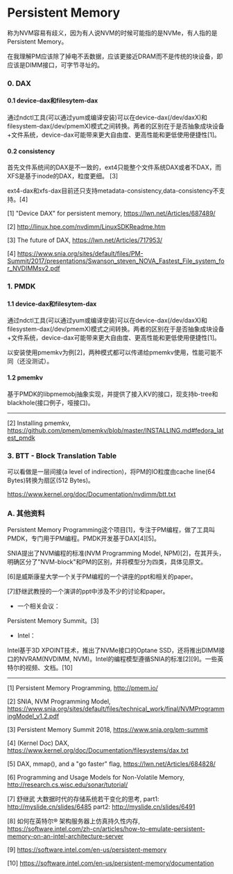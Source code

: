 # Persistent Memory

称为NVM容易有歧义，因为有人说NVM的时候可能指的是NVMe，有人指的是Persistent Memory。

在我理解PM应该除了掉电不丢数据，应该更接近DRAM而不是传统的块设备，即应该是DIMM接口，可字节寻址的。


### 0. DAX


#### 0.1 device-dax和filesytem-dax

通过ndctl工具(可以通过yum或编译安装)可以在device-dax(/dev/daxX)和filesystem-dax(/dev/pmemX)模式之间转换。两者的区别在于是否抽象成块设备+文件系统，device-dax可能带来更大自由度、更高性能和更低使用便捷性[1]。

#### 0.2 consistency

首先文件系统间的DAX是不一致的，ext4只能整个文件系统DAX或者不DAX，而XFS是基于inode的DAX，粒度更细。 [3]

ext4-dax和xfs-dax目前还只支持metadata-consistency,data-consistency不支持。[4]


[1] "Device DAX" for persistent memory, https://lwn.net/Articles/687489/

[2] http://linux.hpe.com/nvdimm/LinuxSDKReadme.htm

[3] The future of DAX, https://lwn.net/Articles/717953/

[4] https://www.snia.org/sites/default/files/PM-Summit/2017/presentations/Swanson_steven_NOVA_Fastest_File_system_for_NVDIMMsv2.pdf

### 1. PMDK

#### 1.1 device-dax和filesytem-dax

通过ndctl工具(可以通过yum或编译安装)可以在device-dax(/dev/daxX)和filesystem-dax(/dev/pmemX)模式之间转换。两者的区别在于是否抽象成块设备+文件系统，device-dax可能带来更大自由度、更高性能和更低使用便捷性[1]。

以安装使用pmemkv为例[2]，两种模式都可以传递给pmemkv使用，性能可能不同（还没测试）。

#### 1.2 pmemkv 

基于PMDK的libpmemobj抽象实现，并提供了接入KV的接口，现支持b-tree和blackhole(接口例子，哑接口)。

----


[2] Installing pmemkv, https://github.com/pmem/pmemkv/blob/master/INSTALLING.md#fedora_latest_pmdk



### 3. BTT - Block Translation Table

可以看做是一层间接(a level of indirection)，将PM的IO粒度由cache line(64 Bytes)转换为扇区(512 Bytes)。

https://www.kernel.org/doc/Documentation/nvdimm/btt.txt

### A. 其他资料

Persistent Memory Programming这个项目[1]，专注于PM编程，做了工具叫PMDK，专门用于PM编程。PMDK开发基于DAX[4][5]。


SNIA提出了NVM编程的标准(NVM Programming Model, NPM)[2]，在其开头，明确区分了"NVM-block"和PM的区别，并将模型分为四类，具体见原文。

[6]是威斯康星大学一个关于PM编程的一个讲座的ppt和相关的paper。

[7]舒继武教授的一个演讲的ppt中涉及不少的讨论和paper。

* 一个相关会议： 

Persistent Memory Summit。[3]

* Intel：

Intel基于3D XPOINT技术，推出了NVMe接口的Optane SSD，还将推出DIMM接口的NVRAM(NVDIMM, NVM)。Intel的编程模型遵循SNIA的标准[2][9]。一些英特尔的视频、文档。[10]

---

[1] Persistent Memory Programming, http://pmem.io/

[2] SNIA, NVM Programming Model, https://www.snia.org/sites/default/files/technical_work/final/NVMProgrammingModel_v1.2.pdf

[3] Persistent Memory Summit 2018, https://www.snia.org/pm-summit

[4] (Kernel Doc) DAX, https://www.kernel.org/doc/Documentation/filesystems/dax.txt

[5] DAX, mmap(), and a "go faster" flag, https://lwn.net/Articles/684828/

[6] Programming and Usage Models for Non-Volatile Memory, http://research.cs.wisc.edu/sonar/tutorial/

[7] 舒继武 大数据时代的存储系统若干变化的思考, part1: http://myslide.cn/slides/6485   part2: http://myslide.cn/slides/6491

[8] 如何在英特尔® 架构服务器上仿真持久性内存, https://software.intel.com/zh-cn/articles/how-to-emulate-persistent-memory-on-an-intel-architecture-server

[9] https://software.intel.com/en-us/persistent-memory

[10] https://software.intel.com/en-us/persistent-memory/documentation